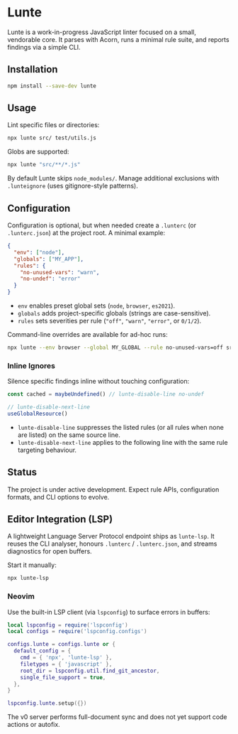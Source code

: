 # Lunte

Lunte is a work-in-progress JavaScript linter focused on a small, vendorable core. It parses with Acorn, runs a minimal rule suite, and reports findings via a simple CLI.

## Installation

```sh
npm install --save-dev lunte
```

## Usage

Lint specific files or directories:

```sh
npx lunte src/ test/utils.js
```

Globs are supported:

```sh
npx lunte "src/**/*.js"
```

By default Lunte skips `node_modules/`. Manage additional exclusions with `.lunteignore` (uses gitignore-style patterns).

## Configuration

Configuration is optional, but when needed create a `.lunterc` (or `.lunterc.json`) at the project root. A minimal example:

```json
{
  "env": ["node"],
  "globals": ["MY_APP"],
  "rules": {
    "no-unused-vars": "warn",
    "no-undef": "error"
  }
}
```

- `env` enables preset global sets (`node`, `browser`, `es2021`).
- `globals` adds project-specific globals (strings are case-sensitive).
- `rules` sets severities per rule (`"off"`, `"warn"`, `"error"`, or `0/1/2`).

Command-line overrides are available for ad-hoc runs:

```sh
npx lunte --env browser --global MY_GLOBAL --rule no-unused-vars=off src/
```

### Inline Ignores

Silence specific findings inline without touching configuration:

```js
const cached = maybeUndefined() // lunte-disable-line no-undef

// lunte-disable-next-line
useGlobalResource()
```

- `lunte-disable-line` suppresses the listed rules (or all rules when none are listed) on the same source line.
- `lunte-disable-next-line` applies to the following line with the same rule targeting behaviour.

## Status

The project is under active development. Expect rule APIs, configuration formats, and CLI options to evolve.

## Editor Integration (LSP)

A lightweight Language Server Protocol endpoint ships as `lunte-lsp`. It reuses the CLI analyser, honours `.lunterc` / `.lunterc.json`, and streams diagnostics for open buffers.

Start it manually:

```sh
npx lunte-lsp
```

### Neovim

Use the built-in LSP client (via `lspconfig`) to surface errors in buffers:

```lua
local lspconfig = require('lspconfig')
local configs = require('lspconfig.configs')

configs.lunte = configs.lunte or {
  default_config = {
    cmd = { 'npx', 'lunte-lsp' },
    filetypes = { 'javascript' },
    root_dir = lspconfig.util.find_git_ancestor,
    single_file_support = true,
  },
}

lspconfig.lunte.setup({})
```

The v0 server performs full-document sync and does not yet support code actions or autofix.
